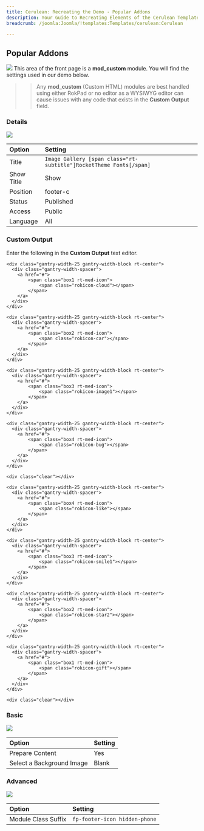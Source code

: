 ```yaml
---
title: Cerulean: Recreating the Demo - Popular Addons
description: Your Guide to Recreating Elements of the Cerulean Template for Joomla
breadcrumb: /joomla:Joomla/!templates:Templates/cerulean:Cerulean

---
```


Popular Addons
----
![][demo]
This area of the front page is a **mod_custom** module. You will find the settings used in our demo below.

>> Any **mod_custom** (Custom HTML) modules are best handled using either RokPad or no editor as a WYSIWYG editor can cause issues with any code that exists in the **Custom Output** field.

### Details
![][demo2]

| Option     | Setting                                                            |
| :--------- | :----------------------------------------------------------------- |
| Title      | `Image Gallery [span class="rt-subtitle"]RocketTheme Fonts[/span]` |
| Show Title | Show                                                               |
| Position   | footer-c                                                           |
| Status     | Published                                                          |
| Access     | Public                                                             |
| Language   | All                                                                |

### Custom Output
Enter the following in the **Custom Output** text editor.

~~~
<div class="gantry-width-25 gantry-width-block rt-center">
  <div class="gantry-width-spacer">
    <a href="#">
		<span class="box1 rt-med-icon">
			<span class="rokicon-cloud"></span>
		</span>
    </a>
  </div>
</div>

<div class="gantry-width-25 gantry-width-block rt-center">
  <div class="gantry-width-spacer">
    <a href="#">
		<span class="box2 rt-med-icon">
			<span class="rokicon-car"></span>
		</span>
    </a>
  </div>
</div>

<div class="gantry-width-25 gantry-width-block rt-center">
  <div class="gantry-width-spacer">
    <a href="#">
		<span class="box3 rt-med-icon">
			<span class="rokicon-image1"></span>
		</span>
    </a>
  </div>
</div>

<div class="gantry-width-25 gantry-width-block rt-center">
  <div class="gantry-width-spacer">
    <a href="#">
		<span class="box4 rt-med-icon">
			<span class="rokicon-bug"></span>
		</span>
    </a>
  </div>
</div>

<div class="clear"></div>

<div class="gantry-width-25 gantry-width-block rt-center">
  <div class="gantry-width-spacer">
    <a href="#">
		<span class="box4 rt-med-icon">
			<span class="rokicon-like"></span>
		</span>
    </a>
  </div>
</div>

<div class="gantry-width-25 gantry-width-block rt-center">
  <div class="gantry-width-spacer">
    <a href="#">
		<span class="box3 rt-med-icon">
			<span class="rokicon-smile1"></span>
		</span>
    </a>
  </div>
</div>

<div class="gantry-width-25 gantry-width-block rt-center">
  <div class="gantry-width-spacer">
    <a href="#">
		<span class="box2 rt-med-icon">
			<span class="rokicon-star2"></span>
		</span>
    </a>
  </div>
</div>

<div class="gantry-width-25 gantry-width-block rt-center">
  <div class="gantry-width-spacer">
    <a href="#">
		<span class="box1 rt-med-icon">
			<span class="rokicon-gift"></span>
		</span>
    </a>
  </div>
</div>

<div class="clear"></div>
~~~

### Basic
![][demo3]

| Option                    | Setting |
| :------------------------ | :------ |
| Prepare Content           | Yes     |
| Select a Background Image | Blank   |

### Advanced
![][demo4]

| Option              | Setting                       |  
| :------------------ | :---------------------------- |  
| Module Class Suffix | `fp-footer-icon hidden-phone` |    

[demo]: assets/demo_10.jpeg
[demo2]: assets/gallery_1.jpeg
[demo3]: assets/gallery_2.jpeg
[demo4]: assets/gallery_3.jpeg